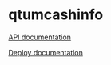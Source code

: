 # qtumcashinfo

[API documentation](https://github.com/qtumcashproject/qtumcashinfo-api/blob/master/README.md)

[Deploy documentation](https://github.com/qtumcashproject/qtumcashinfo/master/doc/deploy.md)
